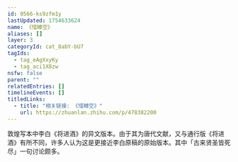 ```yaml
---
id: 0566-ks9zfm1y
lastUpdated: 1754633624
name: 《惜罇空》
aliases: []
layer: 3
categoryId: cat_8abY-bU7
tagIds:
  - tag_eAgXxyKy
  - tag_aci1X8zw
nsfw: false
parent: ""
relatedEntries: []
timelineEvents: []
titledLinks:
  - title: "相关链接: 《惜罇空》"
    url: https://zhuanlan.zhihu.com/p/478382200
---
```


敦煌写本中李白《将进酒》的异文版本。由于其为唐代文献，又与通行版《将进酒》有所不同，许多人认为这是更接近李白原稿的原始版本。其中「古来贤圣皆死尽」一句讨论颇多。